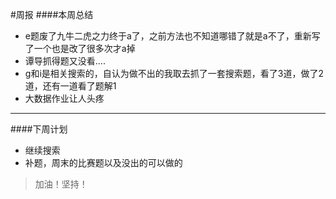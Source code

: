 #周报
####本周总结
- e题废了九牛二虎之力终于a了，之前方法也不知道哪错了就是a不了，重新写了一个也是改了很多次才a掉
- 谭导抓得题又没看....
- g和i是相关搜索的，自认为做不出的我取去抓了一套搜索题，看了3道，做了2道，还有一道看了题解1
- 大数据作业让人头疼
---

####下周计划
- 继续搜索
- 补题，周末的比赛题以及没出的可以做的


>加油！坚持！

